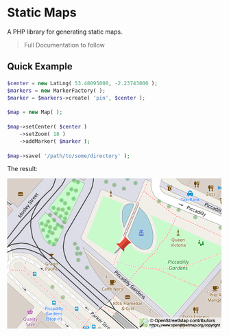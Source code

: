 # Static Maps

A PHP library for generating static maps.

> Full Documentation to follow

## Quick Example

```php
$center = new LatLng( 53.48095000, -2.23743000 );
$markers = new MarkerFactory( );
$marker = $markers->create( 'pin', $center );

$map = new Map( );

$map->setCenter( $center )
    ->setZoom( 18 )
    ->addMarker( $marker );

$map->save( '/path/to/some/directory' );
```

The result:

![Manchester](https://raw.githubusercontent.com/lukaswhite/static-maps/master/docs/assets/manchester.png)
